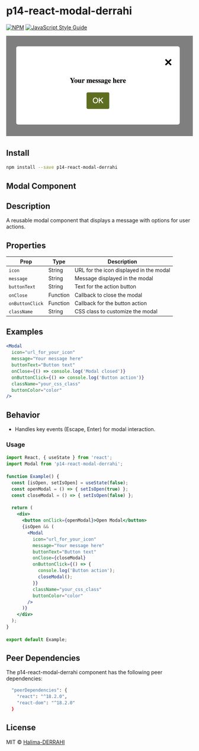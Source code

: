 # p14-react-modal-derrahi

[![NPM](https://img.shields.io/npm/v/p14-react-modal-derrahi.svg)](https://www.npmjs.com/package/p14-react-modal-derrahi) [![JavaScript Style Guide](https://img.shields.io/badge/code_style-standard-brightgreen.svg)](https://standardjs.com)

<p align="center">
  <img src="https://github.com/Halima-DERRAHI/p14-react-modal-derrahi/blob/main/exemple.png" alt="Modal Screenshot" />
</p>

## Install

```bash
npm install --save p14-react-modal-derrahi
```

## Modal Component
## Description
A reusable modal component that displays a message with options for user actions.

## Properties

| Prop              | Type        | Description                                 |
|-------------------|-------------|---------------------------------------------|
| `icon`            | String      | URL for the icon displayed in the modal     |
| `message`         | String      | Message displayed in the modal              |
| `buttonText`      | String      | Text for the action button                  |
| `onClose`         | Function    | Callback to close the modal                 |
| `onButtonClick`   | Function    | Callback for the button action              |
| `className`       | String      | CSS class to customize the modal            |

## Examples

```jsx
<Modal
  icon="url_for_your_icon"
  message="Your message here"
  buttonText="Button text"
  onClose={() => console.log('Modal closed')}
  onButtonClick={() => console.log('Button action')}
  className="your_css_class"
  buttonColor="color"
/>

```

## Behavior

- Handles key events (Escape, Enter) for modal interaction.

### Usage

```jsx
import React, { useState } from 'react';
import Modal from 'p14-react-modal-derrahi';

function Example() {
  const [isOpen, setIsOpen] = useState(false);
  const openModal = () => { setIsOpen(true) };
  const closeModal = () => { setIsOpen(false) };

  return (
    <div>
      <button onClick={openModal}>Open Modal</button>
      {isOpen && (
        <Modal
          icon="url_for_your_icon"
          message="Your message here"
          buttonText="Button text"
          onClose={closeModal}
          onButtonClick={() => {
            console.log('Button action');
            closeModal();
          }}
          className="your_css_class"
          buttonColor="color"
        />
      )}
    </div>
  );
}

export default Example;


```
## Peer Dependencies
The p14-react-modal-derrahi component has the following peer dependencies:

```bash
  "peerDependencies": {
    "react": "^18.2.0",
    "react-dom": "^18.2.0"
  }
```

## License

MIT © [Halima-DERRAHI](https://github.com/Halima-DERRAHI)
